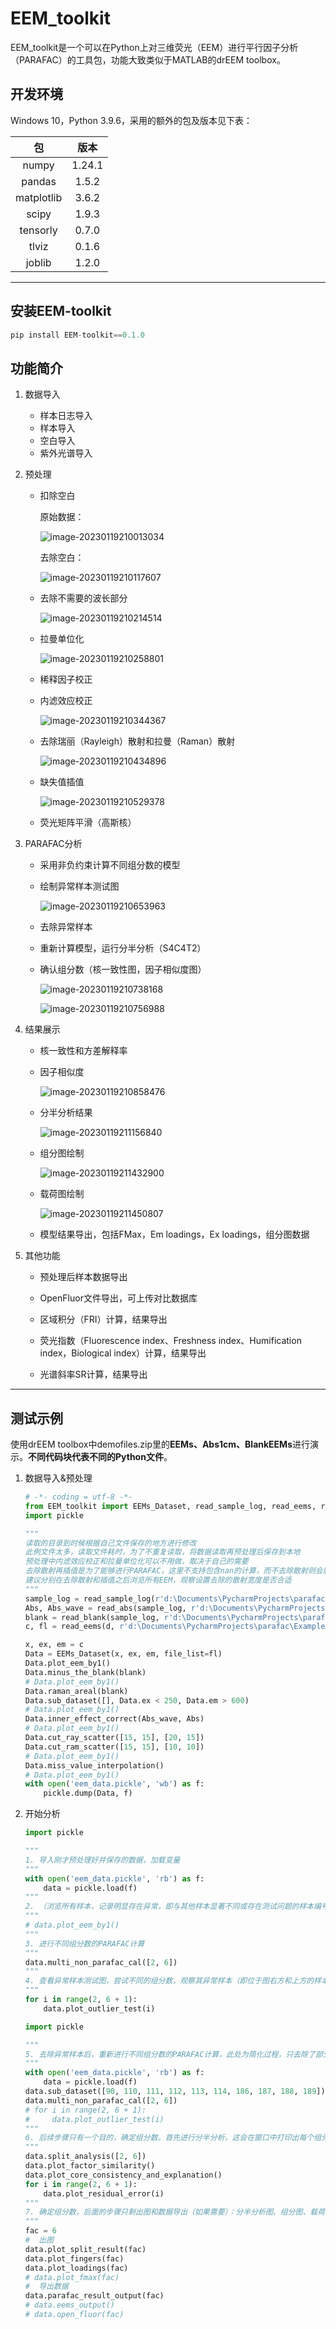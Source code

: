 # **EEM_toolkit**

EEM_toolkit是一个可以在Python上对三维荧光（EEM）进行平行因子分析（PARAFAC）的工具包，功能大致类似于MATLAB的drEEM toolbox。





## 开发环境

Windows 10，Python 3.9.6，采用的额外的包及版本见下表：

|     包     |  版本  |
| :--------: | :----: |
|   numpy    | 1.24.1 |
|   pandas   | 1.5.2  |
| matplotlib | 3.6.2  |
|   scipy    | 1.9.3  |
|  tensorly  | 0.7.0  |
|   tlviz    | 0.1.6  |
|   joblib   | 1.2.0  |

------
## 安装EEM-toolkit
```python
pip install EEM-toolkit==0.1.0
```


## 功能简介

1. 数据导入

   - 样本日志导入
   - 样本导入
   - 空白导入
   - 紫外光谱导入

2. 预处理

   - 扣除空白

     原始数据：

     ![image-20230119210013034](/Example/pictures/image-20230119210013034.png)

     

     去除空白：

     ![image-20230119210117607](/Example/pictures/image-20230119210117607.png)

   - 去除不需要的波长部分

     ![image-20230119210214514](/Example/pictures/image-20230119210214514.png)

   - 拉曼单位化

     ![image-20230119210258801](/Example/pictures/image-20230119210258801.png)

   - 稀释因子校正

   - 内滤效应校正

     ![image-20230119210344367](/Example/pictures/image-20230119210344367.png)

   - 去除瑞丽（Rayleigh）散射和拉曼（Raman）散射

     ![image-20230119210434896](/Example/pictures/image-20230119210434896.png)

   - 缺失值插值

     ![image-20230119210529378](/Example/pictures/image-20230119210529378.png)

   - 荧光矩阵平滑（高斯核）

3. PARAFAC分析

   - 采用非负约束计算不同组分数的模型

   - 绘制异常样本测试图

     ![image-20230119210653963](/Example/pictures/image-20230119210653963.png)

   - 去除异常样本

   - 重新计算模型，运行分半分析（S4C4T2）

   - 确认组分数（核一致性图，因子相似度图）

     ![image-20230119210738168](/Example/pictures/image-20230119210738168.png)

     ![image-20230119210756988](/Example/pictures/image-20230119210756988.png)

4. 结果展示

   - 核一致性和方差解释率

   - 因子相似度

     ![image-20230119210858476](/Example/pictures/image-20230119210858476.png)

   - 分半分析结果

     ![image-20230119211156840](/Example/pictures/image-20230119211156840.png)

   - 组分图绘制

     ![image-20230119211432900](/Example/pictures/image-20230119211432900.png)

   - 载荷图绘制

     ![image-20230119211450807](/Example/pictures/image-20230119211450807.png)

   - 模型结果导出，包括FMax，Em loadings，Ex loadings，组分图数据

5. 其他功能

   - 预处理后样本数据导出

   - OpenFluor文件导出，可上传对比数据库

   - 区域积分（FRI）计算，结果导出
   - 荧光指数（Fluorescence index、Freshness index、Humification index，Biological index）计算，结果导出
   - 光谱斜率SR计算，结果导出

------



## 测试示例

使用drEEM toolbox中demofiles.zip里的**EEMs、Abs1cm、BlankEEMs**进行演示。**不同代码块代表不同的Python文件**。

1. 数据导入&预处理

   ```python
   # -*- coding = utf-8 -*-
   from EEM_toolkit import EEMs_Dataset, read_sample_log, read_eems, read_abs, read_blank
   import pickle
   
   """
   读取的目录到时候根据自己文件保存的地方进行修改
   此例文件太多，读取文件耗时，为了不重复读取，将数据读取再预处理后保存到本地
   预处理中内滤效应校正和拉曼单位化可以不用做，取决于自己的需要
   去除散射再插值是为了能够进行PARAFAC，这里不支持包含nan的计算，而不去除散射则会影响计算结果
   建议分别在去除散射和插值之后浏览所有EEM，观察设置去除的散射宽度是否合适
   """
   sample_log = read_sample_log(r'd:\Documents\PycharmProjects\parafac\Example\SampleLog.xlsx')
   Abs, Abs_wave = read_abs(sample_log, r'd:\Documents\PycharmProjects\parafac\Example\abs')
   blank = read_blank(sample_log, r'd:\Documents\PycharmProjects\parafac\Example\blank')
   c, fl = read_eems(d, r'd:\Documents\PycharmProjects\parafac\Example\eem')
   
   x, ex, em = c
   Data = EEMs_Dataset(x, ex, em, file_list=fl)
   Data.plot_eem_by1()
   Data.minus_the_blank(blank)
   # Data.plot_eem_by1()
   Data.raman_areal(blank)
   Data.sub_dataset([], Data.ex < 250, Data.em > 600)
   # Data.plot_eem_by1()
   Data.inner_effect_correct(Abs_wave, Abs)
   # Data.plot_eem_by1()
   Data.cut_ray_scatter([15, 15], [20, 15])
   Data.cut_ram_scatter([15, 15], [10, 10])
   # Data.plot_eem_by1()
   Data.miss_value_interpolation()
   # Data.plot_eem_by1()
   with open('eem_data.pickle', 'wb') as f:
       pickle.dump(Data, f)
   
   ```

2. 开始分析

   ```python
   import pickle
   
   """
   1. 导入刚才预处理好并保存的数据，加载变量
   """
   with open('eem_data.pickle', 'rb') as f:
       data = pickle.load(f)
   """
   2. （浏览所有样本，记录明显存在异常，即与其他样本显著不同或存在测试问题的样本编号）
   """
   # data.plot_eem_by1()
   """
   3. 进行不同组分数的PARAFAC计算
   """
   data.multi_non_parafac_cal([2, 6])
   """
   4. 查看异常样本测试图，尝试不同的组分数，观察其异常样本（即位于图右方和上方的样本，冒号前为样本编号），记录其样本编号
   """
   for i in range(2, 6 + 1):
       data.plot_outlier_test(i)
   
   ```

   ```python
   import pickle
   
   """
   5. 去除异常样本后，重新进行不同组分数的PARAFAC计算，此处为简化过程，只去除了部分异常样本，主要为看起来显著不同的样本。实际进行操作时建议去除异常样本后重新建立模型查看异常样本测试图，反复记录异常样本编号再去除，直到其leverage基本不大于0.3，这样后续分析成功率更高，无论去除了多少样本，冒号前面的样本编号不会发生变化，每次记录后添加到最开始去除异常样本的位置即可
   """
   with open('eem_data.pickle', 'rb') as f:
       data = pickle.load(f)
   data.sub_dataset([90, 110, 111, 112, 113, 114, 186, 187, 188, 189])
   data.multi_non_parafac_cal([2, 6])
   # for i in range(2, 6 + 1):
   #     data.plot_outlier_test(i)
   """
   6. 后续步骤只有一个目的，确定组分数。首先进行分半分析，这会在窗口中打印出每个组分的因子相似度及是否经过相似度检验。也可以画图查看不同组分数的因子相似度，在0.95之上可认为是一致的。再综合考虑核一致性（不总是可靠）、不同组分数的模型残差，选择相对较好的组分数（因子相似度高、核一致性高、残差为随机分布，不存在明显的峰），事实上在这一步一般人就会选择满足相似度的最大组分数，而在drEEM中，满足此条件的模型可认为是经过验证的，可以结束此过程得到结果了
   """
   data.split_analysis([2, 6])
   data.plot_factor_similarity()
   data.plot_core_consistency_and_explanation()
   for i in range(2, 6 + 1):
       data.plot_residual_error(i)
   """
   7. 确定组分数，后面的步骤只剩出图和数据导出（如果需要）：分半分析图、组分图、载荷图、（FMax图）
   """
   fac = 6
   #  出图
   data.plot_split_result(fac)
   data.plot_fingers(fac)
   data.plot_loadings(fac)
   # data.plot_fmax(fac)
   #  导出数据
   data.parafac_result_output(fac)
   # data.eems_output()
   # data.open_fluor(fac)
   
   ```

   





